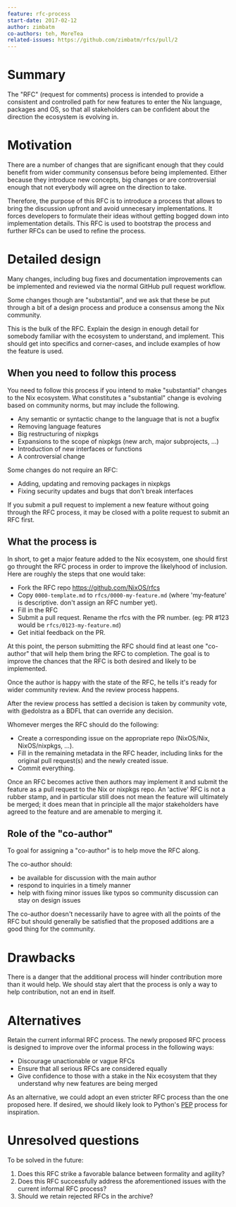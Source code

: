 ```yaml
---
feature: rfc-process
start-date: 2017-02-12
author: zimbatm
co-authors: teh, MoreTea
related-issues: https://github.com/zimbatm/rfcs/pull/2
---
```


# Summary
[summary]: #summary

The "RFC" (request for comments) process is intended to provide a consistent
and controlled path for new features to enter the Nix language, packages and
OS, so that all stakeholders can be confident about the direction the
ecosystem is evolving in.

# Motivation
[motivation]: #motivation

There are a number of changes that are significant enough that they could
benefit from wider community consensus before being implemented. Either
because they introduce new concepts, big changes or are controversial enough
that not everybody will agree on the direction to take.

Therefore, the purpose of this RFC is to introduce a process that allows to
bring the discussion upfront and avoid unnecesary implementations. It forces
developers to formulate their ideas without getting bogged down into
implementation details. This RFC is used to bootstrap the process and further
RFCs can be used to refine the process.

# Detailed design
[design]: #detailed-design

Many changes, including bug fixes and documentation improvements can be
implemented and reviewed via the normal GitHub pull request workflow.

Some changes though are "substantial", and we ask that these be put through a
bit of a design process and produce a consensus among the Nix community.

This is the bulk of the RFC. Explain the design in enough detail for somebody
familiar with the ecosystem to understand, and implement.  This should get
into specifics and corner-cases, and include examples of how the feature is
used.

## When you need to follow this process

You need to follow this process if you intend to make "substantial" changes to
the Nix ecosystem. What constitutes a "substantial" change is evolving based
on community norms, but may include the following.

* Any semantic or syntactic change to the language that is not a bugfix
* Removing language features
* Big restructuring of nixpkgs
* Expansions to the scope of nixpkgs (new arch, major subprojects, ...)
* Introduction of new interfaces or functions
* A controversial change

Some changes do not require an RFC:

* Adding, updating and removing packages in nixpkgs
* Fixing security updates and bugs that don't break interfaces

If you submit a pull request to implement a new feature without going
through the RFC process, it may be closed with a polite request to
submit an RFC first.

## What the process is

In short, to get a major feature added to the Nix ecosystem, one should first
go throught the RFC process in order to improve the likelyhood of inclusion.
Here are roughly the steps that one would take:

* Fork the RFC repo https://github.com/NixOS/rfcs
* Copy `0000-template.md` to `rfcs/0000-my-feature.md` (where 'my-feature' is
  descriptive. don't assign an RFC number yet).
* Fill in the RFC
* Submit a pull request. Rename the rfcs with the PR number. (eg: PR #123 would
  be `rfcs/0123-my-feature.md`)
* Get initial feedback on the PR.

At this point, the person submitting the RFC should find at least one "co-author"
that will help them bring the RFC to completion. The goal is to improve the
chances that the RFC is both desired and likely to be implemented.

Once the author is happy with the state of the RFC, he tells it's ready for
wider community review. And the review process happens.

After the review process has settled a decision is taken by community vote,
with @edolstra as a BDFL that can override any decision.

Whomever merges the RFC should do the following:

* Create a corresponding issue on the appropriate repo (NixOS/Nix,
  NixOS/nixpkgs, ...).
* Fill in the remaining metadata in the RFC header, including links for the
  original pull request(s) and the newly created issue.
* Commit everything.

Once an RFC becomes active then authors may implement it and submit the
feature as a pull request to the Nix or nixpkgs repo. An 'active' RFC is not a
rubber stamp, and in particular still does not mean the feature will
ultimately be merged; it does mean that in principle all the major
stakeholders have agreed to the feature and are amenable to merging it.

## Role of the "co-author"

To goal for assigning a "co-author" is to help move the RFC along.

The co-author should:
* be available for discussion with the main author
* respond to inquiries in a timely manner
* help with fixing minor issues like typos so community discussion can stay
  on design issues

The co-author doesn't necessarily have to agree with all the points of the RFC
but should generally be satisfied that the proposed additions are a good thing
for the community.

# Drawbacks
[drawbacks]: #drawbacks

There is a danger that the additional process will hinder contribution more
than it would help. We should stay alert that the process is only a way to
help contribution, not an end in itself.

# Alternatives
[alternatives]: #alternatives

Retain the current informal RFC process. The newly proposed RFC process is
designed to improve over the informal process in the following ways:

* Discourage unactionable or vague RFCs
* Ensure that all serious RFCs are considered equally
* Give confidence to those with a stake in the Nix ecosystem that they
  understand why new features are being merged

As an alternative, we could adopt an even stricter RFC process than the one
proposed here. If desired, we should likely look to Python's [PEP] process for
inspiration.

# Unresolved questions
[unresolved]: #unresolved-questions

To be solved in the future:

1. Does this RFC strike a favorable balance between formality and agility?
2. Does this RFC successfully address the aforementioned issues with the current
   informal RFC process?
3. Should we retain rejected RFCs in the archive?

[PEP]: http://legacy.python.org/dev/peps/pep-0001/
